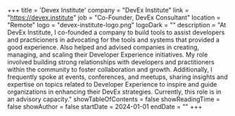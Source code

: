 +++
title = 'Devex Institute'
company = "DevEx Institute"
link = "https://devex.institute"
job = "Co-Founder, DevEx Consultant"
location = "Remote"
logo = "devex-institute-logo.png"
logoDark = ""
description = "At DevEx Institute, I co-founded a company to build tools to assist developers and practicioners in advocating for the tools and systems that provided a good experience. Also helped and advised companies in creating, managing, and scaling their Developer Experience initiatives. My role involved building strong relationships with developers and practitioners within the community to foster collaboration and growth. Additionally, I frequently spoke at events, conferences, and meetups, sharing insights and expertise on topics related to Developer Experience to inspire and guide organizations in enhancing their DevEx strategies. Currently, this role is in an advisory capacity."
showTableOfContents = false
showReadingTime = false
showAuthor = false
startDate = 2024-01-01
endDate = ""
+++
